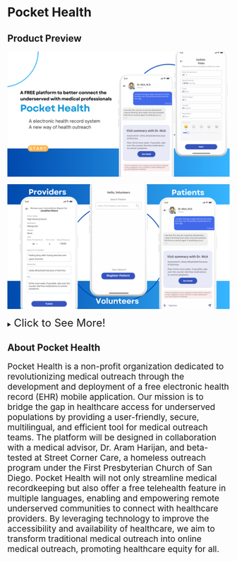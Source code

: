 # Pocket Health

## Product Preview

![product-screenshot1](./PocketHealth/assets/images/promotion/ph1.png)

![product-screenshot2](./PocketHealth/assets/images/promotion/ph2.png)

<details>
  <summary><font size="5">Click to See More!</font></summary>

![product-screenshot3](./PocketHealth/assets/images/promotion/ph3.png)
![product-screenshot4](./PocketHealth/assets/images/promotion/ph4.png)
![product-screenshot5](./PocketHealth/assets/images/promotion/ph5.png)

</details>

## About Pocket Health

<p style="font-size:19px;">
Pocket Health is a non-profit organization dedicated to revolutionizing medical outreach through the development and deployment of a free electronic health record (EHR) mobile application. Our mission is to bridge the gap in healthcare access for underserved populations by providing a user-friendly, secure, multilingual, and efficient tool for medical outreach teams. The platform will be designed in collaboration with a medical advisor, Dr. Aram Harijan, and beta-tested at Street Corner Care, a homeless outreach program under the First Presbyterian Church of San Diego. Pocket Health will not only streamline medical recordkeeping but also offer a free telehealth feature in multiple languages, enabling and empowering remote underserved communities to connect with healthcare providers. By leveraging technology to improve the accessibility and availability of healthcare, we aim to transform traditional medical outreach into online medical outreach, promoting healthcare equity for all.
</p>
